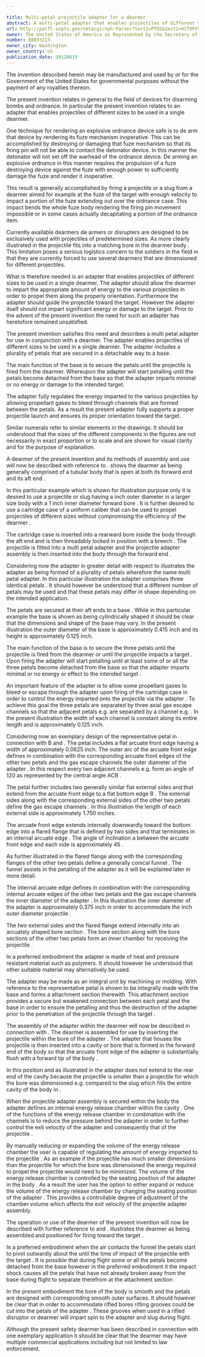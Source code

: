 ```yaml
---

title: Multi-petal projectile adapter for a dearmer
abstract: A multi-petal adapter that enables projectiles of different sizes to be used in a single dearmer. The adapter includes a plurality of petals that are secured, in a detachable way, to a base. The main function of the base is to secure the petals until the projectile is fired from the dearmer. Whereupon, the adapter will start petalling until the petals become detached from the base, so that the adapter imparts minimal or no energy or damage to the intended target. The adapter fully regulates the energy imparted to the various projectiles, by allowing propellant gases to bleed through channels that are formed between the petals. As a result, the present adapter fully supports a proper projectile launch and ensures its proper orientation toward the target.
url: http://patft.uspto.gov/netacgi/nph-Parser?Sect1=PTO2&Sect2=HITOFF&p=1&u=%2Fnetahtml%2FPTO%2Fsearch-adv.htm&r=1&f=G&l=50&d=PALL&S1=08833223&OS=08833223&RS=08833223
owner: The United States of America as Represented by the Secretary of the Army
number: 08833223
owner_city: Washington
owner_country: US
publication_date: 20120619
---
```

The invention described herein may be manufactured and used by or for the Government of the United States for governmental purposes without the payment of any royalties thereon.

The present invention relates in general to the field of devices for disarming bombs and ordnance. In particular the present invention relates to an adapter that enables projectiles of different sizes to be used in a single dearmer.

One technique for rendering an explosive ordnance device safe is to de arm that device by rendering its fuze mechanism inoperative. This can be accomplished by destroying or damaging that fuze mechanism so that its firing pin will not be able to contact the detonator device. In this manner the detonator will not set off the warhead of the ordnance device. De arming an explosive ordnance in this manner requires the propulsion of a fuze destroying device against the fuze with enough power to sufficiently damage the fuze and render it inoperative.

This result is generally accomplished by firing a projectile or a slug from a dearmer aimed for example at the fuze of the target with enough velocity to impact a portion of the fuze extending out over the ordnance case. This impact bends the whole fuze body rendering the firing pin movement impossible or in some cases actually decapitating a portion of the ordnance item.

Currently available dearmers de armers or disrupters are designed to be exclusively used with projectiles of predetermined sizes. As more clearly illustrated in the projectile fits into a matching bore in the dearmer body . This limitation poses a serious logistics concern to the soldiers in the field in that they are currently forced to use several dearmers that are dimensioned for different projectiles.

What is therefore needed is an adapter that enables projectiles of different sizes to be used in a single dearmer. The adapter should allow the dearmer to impart the appropriate amount of energy to the various projectiles in order to propel them along the properly orientation. Furthermore the adapter should guide the projectile toward the target. However the adapter itself should not impart significant energy or damage to the target. Prior to the advent of the present invention the need for such an adapter has heretofore remained unsatisfied.

The present invention satisfies this need and describes a multi petal adapter for use in conjunction with a dearmer. The adapter enables projectiles of different sizes to be used in a single dearmer. The adapter includes a plurality of petals that are secured in a detachable way to a base.

The main function of the base is to secure the petals until the projectile is fired from the dearmer. Whereupon the adapter will start petalling until the petals become detached from the base so that the adapter imparts minimal or no energy or damage to the intended target.

The adapter fully regulates the energy imparted to the various projectiles by allowing propellant gases to bleed through channels that are formed between the petals. As a result the present adapter fully supports a proper projectile launch and ensures its proper orientation toward the target.

Similar numerals refer to similar elements in the drawings. It should be understood that the sizes of the different components in the figures are not necessarily in exact proportion or to scale and are shown for visual clarity and for the purpose of explanation.

A dearmer of the present invention and its methods of assembly and use will now be described with reference to . shows the dearmer as being generally comprised of a tubular body that is open at both its forward end and its aft end .

In this particular example which is shown for illustration purpose only it is desired to use a projectile or slug having a inch outer diameter in a larger size body with a 1 inch inner diameter forward bore . It is further desired to use a cartridge case of a uniform caliber that can be used to propel projectiles of different sizes without compromising the efficiency of the dearmer .

The cartridge case is inserted into a rearward bore inside the body through the aft end and is then threadably locked in position with a breech . The projectile is fitted into a multi petal adapter and the projectile adapter assembly is then inserted into the body through the forward end .

Considering now the adapter in greater detail with respect to illustrates the adapter as being formed of a plurality of petals wherefore the name multi petal adapter. In this particular illustration the adapter comprises three identical petals . It should however be understood that a different number of petals may be used and that these petals may differ in shape depending on the intended application.

The petals are secured at their aft ends to a base . While in this particular example the base is shown as being cylindrically shaped it should be clear that the dimensions and shape of the base may vary. In the present illustration the outer diameter of the base is approximately 0.415 inch and its height is approximately 0.125 inch.

The main function of the base is to secure the three petals until the projectile is fired from the dearmer or until the projectile impacts a target . Upon firing the adapter will start petalling until at least some of or all the three petals become detached from the base so that the adapter imparts minimal or no energy or effect to the intended target .

An important feature of the adapter is to allow some propellant gases to bleed or escape through the adapter upon firing of the cartridge case in order to control the energy imparted onto the projectile via the adapter . To achieve this goal the three petals are separated by three axial gas escape channels so that the adjacent petals e.g. are separated by a channel e.g. . In the present illustration the width of each channel is constant along its entire length and is approximately 0.125 inch.

Considering now an exemplary design of the representative petal in connection with B and . The petal includes a flat arcuate front edge having a width of approximately 0.0625 inch. The outer arc of the arcuate front edge defines in combination with the corresponding arcuate front edges of the other two petals and the gas escape channels the outer diameter of the adapter . In this respect every two adjacent channels e.g. form an angle of 120 as represented by the central angle ACB .

The petal further includes two generally similar flat external sides and that extend from the arcuate front edge to a flat bottom edge B . The external sides along with the corresponding external sides of the other two petals define the gas escape channels . In this illustration the length of each external side is approximately 1.750 inches.

The arcuate front edge extends internally downwardly toward the bottom edge into a flared flange that is defined by two sides and that terminates in an internal arcuate edge . The angle of inclination a between the arcuate front edge and each side is approximately 45 .

As further illustrated in the flared flange along with the corresponding flanges of the other two petals define a generally conical funnel . The funnel assists in the petalling of the adapter as it will be explained later in more detail.

The internal arcuate edge defines in combination with the corresponding internal arcuate edges of the other two petals and the gas escape channels the inner diameter of the adapter . In this illustration the inner diameter of the adapter is approximately 0.375 inch in order to accommodate the inch outer diameter projectile .

The two external sides and the flared flange extend internally into an arcuately shaped bore section . The bore section along with the bore sections of the other two petals form an inner chamber for receiving the projectile .

In a preferred embodiment the adapter is made of heat and pressure resistant material such as polymers. It should however be understood that other suitable material may alternatively be used.

The adapter may be made as an integral unit by machining or molding. With reference to the representative petal is shown to be integrally made with the base and forms a attachment section therewith. This attachment section provides a secure but weakened connection between each petal and the base in order to ensure the petalling and thus the destruction of the adapter prior to the penetration of the projectile through the target .

The assembly of the adapter within the dearmer will now be described in connection with . The dearmer is assembled for use by inserting the projectile within the bore of the adapter . The adapter that houses the projectile is then inserted into a cavity or bore that is formed in the forward end of the body so that the arcuate front edge of the adapter is substantially flush with a forward tip of the body .

In this position and as illustrated in the adapter does not extend to the rear end of the cavity because the projectile is smaller than a projectile for which the bore was dimensioned e.g. compared to the slug which fills the entire cavity of the body in .

When the projectile adapter assembly is secured within the body the adapter defines an internal energy release chamber within the cavity . One of the functions of the energy release chamber in combination with the channels is to reduce the pressure behind the adapter in order to further control the exit velocity of the adapter and consequently that of the projectile .

By manually reducing or expanding the volume of the energy release chamber the user is capable of regulating the amount of energy imparted to the projectile . As an example if the projectile has much smaller dimensions than the projectile for which the bore was dimensioned the energy required to propel the projectile would need to be minimized. The volume of the energy release chamber is controlled by the seating position of the adapter in the body . As a result the user has the option to either expand or reduce the volume of the energy release chamber by changing the seating position of the adapter . This provides a controllable degree of adjustment of the chamber volume which affects the exit velocity of the projectile adapter assembly.

The operation or use of the dearmer of the present invention will now be described with further reference to and . illustrates the dearmer as being assembled and positioned for firing toward the target .

In a preferred embodiment when the air contacts the funnel the petals start to pivot outwardly about the until the time of impact of the projectile with the target . It is possible that during flight some or all the petals become detached from the base however in the preferred embodiment it the impact shock causes all the petals that have not already broken away from the base during flight to separate therefrom at the attachment section .

In the present embodiment the bore of the body is smooth and the petals are designed with corresponding smooth outer surfaces. It should however be clear that in order to accommodate rifled bores rifling grooves could be cut into the petals of the adapter . These grooves when used in a rifled disruptor or dearmer will impart spin to the adapter and slug during flight.

Although the present safety dearmer has been described in connection with one exemplary application it should be clear that the dearmer may have multiple commercial applications including but not limited to law enforcement.

